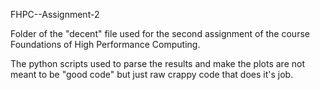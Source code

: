 FHPC--Assignment-2



Folder of the "decent" file used for the second assignment of the course Foundations of High Performance Computing.

The python scripts used to parse the results and make the plots are not meant to be "good code" but just raw crappy code that does it's job.
